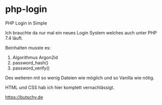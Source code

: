 # php-login
PHP Login in Simple

Ich brauchte da nur mal ein neues Login System welches auch unter PHP 7.4 läuft.

Beinhalten musste es:
1. Algorithmus Argon2id
2. password_hash()
3. password_verify()

Des weiteren mit so wenig Dateien wie möglich und so Vanilla wie nötig.

HTML und CSS hab ich hier komplett vernachlässigt.

https://butschy.de
